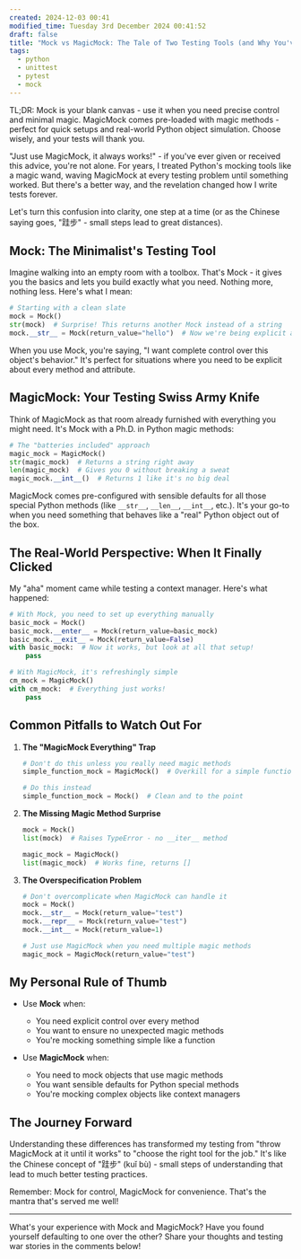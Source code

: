 ```yaml
---
created: 2024-12-03 00:41
modified_time: Tuesday 3rd December 2024 00:41:52
draft: false
title: "Mock vs MagicMock: The Tale of Two Testing Tools (and Why You've Been Using Them Wrong)"
tags:
  - python
  - unittest
  - pytest
  - mock
---
```

TL;DR: Mock is your blank canvas - use it when you need precise control and minimal magic. MagicMock comes pre-loaded with magic methods - perfect for quick setups and real-world Python object simulation. Choose wisely, and your tests will thank you.

"Just use MagicMock, it always works!" - if you've ever given or received this advice, you're not alone. For years, I treated Python's mocking tools like a magic wand, waving MagicMock at every testing problem until something worked. But there's a better way, and the revelation changed how I write tests forever.

Let's turn this confusion into clarity, one step at a time (or as the Chinese saying goes, "跬步" - small steps lead to great distances).

## Mock: The Minimalist's Testing Tool

Imagine walking into an empty room with a toolbox. That's Mock - it gives you the basics and lets you build exactly what you need. Nothing more, nothing less. Here's what I mean:

```python
# Starting with a clean slate
mock = Mock()
str(mock)  # Surprise! This returns another Mock instead of a string
mock.__str__ = Mock(return_value="hello")  # Now we're being explicit about what we want
```

When you use Mock, you're saying, "I want complete control over this object's behavior." It's perfect for situations where you need to be explicit about every method and attribute.

## MagicMock: Your Testing Swiss Army Knife

Think of MagicMock as that room already furnished with everything you might need. It's Mock with a Ph.D. in Python magic methods:

```python
# The "batteries included" approach
magic_mock = MagicMock()
str(magic_mock)  # Returns a string right away
len(magic_mock)  # Gives you 0 without breaking a sweat
magic_mock.__int__()  # Returns 1 like it's no big deal
```

MagicMock comes pre-configured with sensible defaults for all those special Python methods (like `__str__`, `__len__`, `__int__`, etc.). It's your go-to when you need something that behaves like a "real" Python object out of the box.

## The Real-World Perspective: When It Finally Clicked

My "aha" moment came while testing a context manager. Here's what happened:

```python
# With Mock, you need to set up everything manually
basic_mock = Mock()
basic_mock.__enter__ = Mock(return_value=basic_mock)
basic_mock.__exit__ = Mock(return_value=False)
with basic_mock:  # Now it works, but look at all that setup!
    pass

# With MagicMock, it's refreshingly simple
cm_mock = MagicMock()
with cm_mock:  # Everything just works!
    pass
```

## Common Pitfalls to Watch Out For

1. **The "MagicMock Everything" Trap**
   ```python
   # Don't do this unless you really need magic methods
   simple_function_mock = MagicMock()  # Overkill for a simple function
   
   # Do this instead
   simple_function_mock = Mock()  # Clean and to the point
   ```

2. **The Missing Magic Method Surprise**
   ```python
   mock = Mock()
   list(mock)  # Raises TypeError - no __iter__ method
   
   magic_mock = MagicMock()
   list(magic_mock)  # Works fine, returns []
   ```

3. **The Overspecification Problem**
   ```python
   # Don't overcomplicate when MagicMock can handle it
   mock = Mock()
   mock.__str__ = Mock(return_value="test")
   mock.__repr__ = Mock(return_value="test")
   mock.__int__ = Mock(return_value=1)
   
   # Just use MagicMock when you need multiple magic methods
   magic_mock = MagicMock(return_value="test")
   ```

## My Personal Rule of Thumb

- Use **Mock** when:
  - You need explicit control over every method
  - You want to ensure no unexpected magic methods
  - You're mocking something simple like a function
  
- Use **MagicMock** when:
  - You need to mock objects that use magic methods
  - You want sensible defaults for Python special methods
  - You're mocking complex objects like context managers

## The Journey Forward

Understanding these differences has transformed my testing from "throw MagicMock at it until it works" to "choose the right tool for the job." It's like the Chinese concept of "跬步" (kuǐ bù) - small steps of understanding that lead to much better testing practices.

Remember: Mock for control, MagicMock for convenience. That's the mantra that's served me well!

---

What's your experience with Mock and MagicMock? Have you found yourself defaulting to one over the other? Share your thoughts and testing war stories in the comments below!